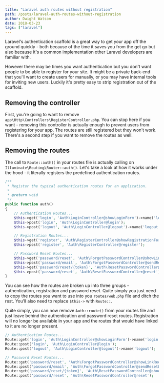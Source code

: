 ```yaml
---
title: "Laravel auth routes without registration"
path: /posts/laravel-auth-routes-without-registration
author: Dwight Watson
date: 2018-03-23
tags: ["laravel"]
---
```


Laravel's authentication scaffold is a great way to get your app off the ground quickly - both because of the time it saves you from the get go but also because it's a common implementation other Laravel developers are familiar with.

However there may be times you want authentication but you don't want people to be able to register for your site. It might be a private back-end that you'll want to create users for manually, or you may have internal tools for inviting new users. Luckily it's pretty easy to strip registration out of the scaffold.

## Removing the controller

First, you're going to want to remove `app\Http\Controllers\RegisterController.php`. You can stop here if you want - removing this controller is actually enough to prevent users from registering for your app. The routes are still registered but they won't work. There's a second step if you want to remove the routes as well.

## Removing the routes

The call to `Route::auth()` in your routes file is actually calling on `Illuminate\Routing\Router::auth()`. Let's take a look at how it works under the hood - it literally registers the predefined authentication routes.

```php
/**
 * Register the typical authentication routes for an application.
 *
 * @return void
 */
public function auth()
{
    // Authentication Routes...
    $this->get('login', 'Auth\LoginController@showLoginForm')->name('login');
    $this->post('login', 'Auth\LoginController@login');
    $this->post('logout', 'Auth\LoginController@logout')->name('logout');

    // Registration Routes...
    $this->get('register', 'Auth\RegisterController@showRegistrationForm')->name('register');
    $this->post('register', 'Auth\RegisterController@register');

    // Password Reset Routes...
    $this->get('password/reset', 'Auth\ForgotPasswordController@showLinkRequestForm')->name('password.request');
    $this->post('password/email', 'Auth\ForgotPasswordController@sendResetLinkEmail')->name('password.email');
    $this->get('password/reset/{token}', 'Auth\ResetPasswordController@showResetForm')->name('password.reset');
    $this->post('password/reset', 'Auth\ResetPasswordController@reset');
}
```

You can see how the routes are broken up into three groups - authentication, registration and password reset. Quite simply you just need to copy the routes you want to use into you `routes/web.php` file and ditch the rest. You'll also need to replace `$this->` with `Route::`.

Quite simply, you can now remove `Auth::route()` from your routes file and just leave behind the authentication and password reset routes. Registration will no longer be available in your app and the routes that would have linked to it are no longer present.

```php
// Authentication Routes...
Route::get('login', 'Auth\LoginController@showLoginForm')->name('login');
Route::post('login', 'Auth\LoginController@login');
Route::post('logout', 'Auth\LoginController@logout')->name('logout');

// Password Reset Routes...
Route::get('password/reset', 'Auth\ForgotPasswordController@showLinkRequestForm')->name('password.request');
Route::post('password/email', 'Auth\ForgotPasswordController@sendResetLinkEmail')->name('password.email');
Route::get('password/reset/{token}', 'Auth\ResetPasswordController@showResetForm')->name('password.reset');
Route::post('password/reset', 'Auth\ResetPasswordController@reset');
```
